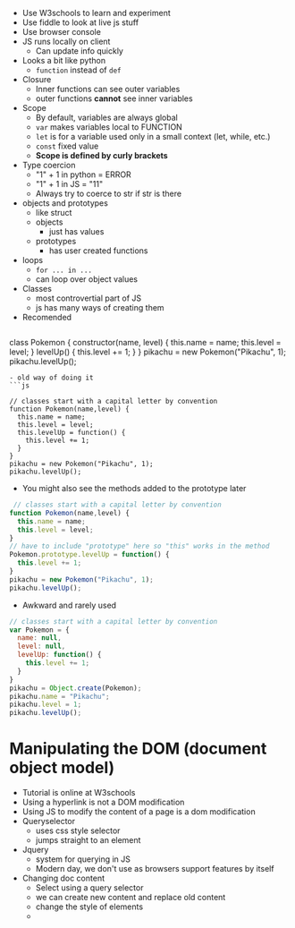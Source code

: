 - Use W3schools to learn and experiment
- Use fiddle to look at live js stuff
- Use browser console
- JS runs locally on client
	- Can update info quickly
- Looks a bit like python
	- `function` instead of `def`
- Closure
	- Inner functions can see outer variables
	- outer functions **cannot** see inner variables
- Scope
	- By default, variables are always global
	- `var` makes variables local to FUNCTION
	- `let` is for a variable used only in a small context (let, while, etc.)
	- `const` fixed value
	- **Scope is defined by curly brackets**
- Type coercion
	- "1" + 1 in python = ERROR
	- "1" + 1 in JS = "11"
	- Always try to coerce to str if str is there
- objects and prototypes
	- like struct
	- objects 
		- just has values
	- prototypes
		- has user created functions
- loops
	- `for ... in ...`
	- can loop over object values
- Classes
	- most controvertial part of JS
	- js has many ways of creating them
- Recomended
	```js
class Pokemon {
  constructor(name, level) {
    this.name = name;
    this.level = level;
  }
  levelUp() {
    this.level += 1;
  }
}
pikachu = new Pokemon("Pikachu", 1);
pikachu.levelUp();
```
- old way of doing it
```js

// classes start with a capital letter by convention
function Pokemon(name,level) {
  this.name = name;
  this.level = level;
  this.levelUp = function() {
    this.level += 1;
  }
}
pikachu = new Pokemon("Pikachu", 1);
pikachu.levelUp();
```
- You might also see the methods added to the prototype later
```js
 // classes start with a capital letter by convention
function Pokemon(name,level) {
  this.name = name;
  this.level = level;
}
// have to include "prototype" here so "this" works in the method
Pokemon.prototype.levelUp = function() {
  this.level += 1;
}
pikachu = new Pokemon("Pikachu", 1);
pikachu.levelUp();
```
- Awkward and rarely used
```js
// classes start with a capital letter by convention
var Pokemon = {
  name: null,
  level: null,
  levelUp: function() {
    this.level += 1;
  }
}
pikachu = Object.create(Pokemon);
pikachu.name = "Pikachu";
pikachu.level = 1;
pikachu.levelUp();
```
# Manipulating the DOM (document object model)
- Tutorial is online at W3schools
- Using a hyperlink is not a DOM modification
- Using JS to modify the content of a page is a dom modification
- Queryselector
	- uses css style selector
	- jumps straight to an element
- Jquery
	- system for querying in JS
	- Modern day, we don't use as browsers support features by itself
- Changing doc content
	- Select using a query selector
	- we can create new content and replace old content
	- change the style of elements
	- 